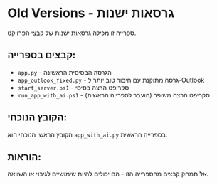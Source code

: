# Old Versions - גרסאות ישנות

ספרייה זו מכילה גרסאות ישנות של קבצי הפרויקט.

## קבצים בספרייה:

- `app.py` - הגרסה הבסיסית הראשונה
- `app_outlook_fixed.py` - גרסה מתוקנת עם חיבור טוב יותר ל-Outlook
- `start_server.ps1` - סקריפט הרצה בסיסי
- `run_app_with_ai.ps1` - סקריפט הרצה משופר (הועבר לספרייה הראשית)

## הקובץ הנוכחי:

הקובץ הראשי הנוכחי הוא `app_with_ai.py` בספרייה הראשית.

## הוראות:

אל תמחק קבצים מהספרייה הזו - הם יכולים להיות שימושיים לגיבוי או השוואה.
